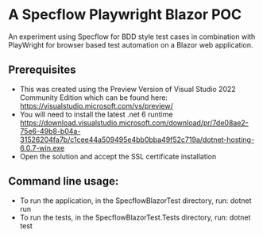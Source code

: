 # A Specflow Playwright Blazor POC
An experiment using Specflow for BDD style test cases in combination with PlayWright for browser based test automation on a Blazor web application.

## Prerequisites
- This was created using the Preview Version of Visual Studio 2022 Community Edition which can be found here: https://visualstudio.microsoft.com/vs/preview/
- You will need to install the latest .net 6 runtime https://download.visualstudio.microsoft.com/download/pr/7de08ae2-75e6-49b8-b04a-31526204fa7b/c1cee44a509495e4bb0bba49f52c719a/dotnet-hosting-6.0.7-win.exe
- Open the solution and accept the SSL certificate installation

## Command line usage:
- To run the application, in the SpecflowBlazorTest directory, run: dotnet run
- To run the tests, in the SpecflowBlazorTest.Tests directory, run: dotnet test
